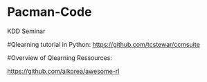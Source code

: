 # Pacman-Code
KDD Seminar


#Qlearning tutorial in Python:
https://github.com/tcstewar/ccmsuite

#Overview of Qlearning Ressources:

https://github.com/aikorea/awesome-rl
